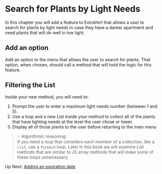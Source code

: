# Search for Plants by Light Needs

In this chapter you will add a feature to ExtraVert that allows a user to search for plants by light needs in case they have a darker apartment and need plants that will do well in low light.

## Add an option

Add an option to the menu that allows the user to search for plants. That option, when chosen, should call a method that will hold the logic for this feature.

## Filtering the List

Inside your new method, you will need to:

1. Prompt the user to enter a maximum light needs number (between 1 and 5).
1. Use a loop and a new List inside your method to collect all of the plants that have lighting needs at the level the user chose or lower.
1. Display all of those plants to the user before returning to the main menu

> 💡 Algorithmic reasoning: <br> If you need a loop that considers each member of a collection, like a `List`, use a `foreach` loop. Later in this book we will examine List methods that are similar to JS array methods that will make some of these loops unnecessary.

Up Next: [Adding an expiration date](./extravert-date.md)
